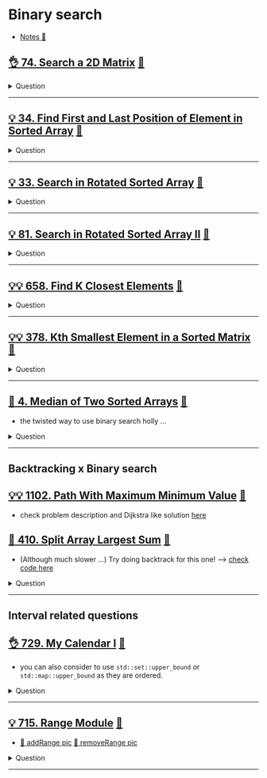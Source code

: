 # Binary search

- [Notes :notebook:](../../_notes/algorithms.md#binary-search)

## [:ok_hand: 74. Search a 2D Matrix](https://leetcode.com/problems/search-a-2d-matrix/) [:dart:](search_in_2d_mat.h)

<details><summary markdown="span">Question</summary>

```markdown
Write an efficient algorithm that searches for a value target in an m x n
integer matrix matrix. This matrix has the following properties:
- Integers in each row are sorted from left to right.
- The first integer of each row is greater than the last integer of the previous row.

Input: matrix = [[1,3,5,7],[10,11,16,20],[23,30,34,60]], target = 3
Output: true
```

</details>

------------------------------------------------------------------------------

## [:bulb: 34. Find First and Last Position of Element in Sorted Array](https://leetcode.com/problems/find-first-and-last-position-of-element-in-sorted-array/) [:dart:](first_and_last_pos_of_tgt_in_arr.h)

<details><summary markdown="span">Question</summary>

```markdown
Given an array of integers nums sorted in non-decreasing order,
find the starting and ending position of a given target value.

If target is not found in the array, return [-1, -1].
You must write an algorithm with O(log n) runtime complexity.
```

</details>

------------------------------------------------------------------------------

## [:bulb: 33. Search in Rotated Sorted Array](https://leetcode.com/problems/search-in-rotated-sorted-array/) [:dart:](search_in_rotated_sorted_arr.h)

<details><summary markdown="span">Question</summary>

```markdown
integer array nums sorted in ascending order (**with distinct** values) and then
possibly rotated at an unknown pivot index k (1 <= k < nums.length)

For example, [0,1,2,4,5,6,7] might be rotated at pivot index 3
and become [4,5,6,7,0,1,2].

Given the array nums after the possible rotation and an integer target,
return the index of target if it is in nums, or -1 if it is not in nums.
```

</details>

------------------------------------------------------------------------------

## [:bulb: 81. Search in Rotated Sorted Array II](https://leetcode.com/problems/search-in-rotated-sorted-array-ii/) [:dart:](search_in_rotated_sorted_arr_ii.h)

<details><summary markdown="span">Question</summary>

```markdown
say nums is a sorted (increasing) integer array.
Before being passed to your function,
nums is rotated at an unknown pivot index k.

Given the array nums after the rotation and an integer target,
return true if target is in nums, or false if it is not in nums.

Input: nums = [2,5,6,0,0,1,2], target = 0
Output: true
```

</details>

------------------------------------------------------------------------------

## [:bulb::bulb: 658. Find K Closest Elements](https://leetcode.com/problems/find-k-closest-elements/) [:dart:](find_k_closest.h)

<details><summary markdown="span">Question</summary>

```markdown
Given a sorted integer array arr, two integers k and x,
return the k closest integers to x in the array. (x might not in the array)

The result should also be sorted in ascending order.

An integer a is closer to x than an integer b if:

- |a - x| < |b - x|, or
- |a - x| == |b - x| and a < b

Input: arr = [1,2,3,4,5], k = 4, x = 3
Output: [1,2,3,4]

Input: arr = [1,2,3,4,5], k = 4, x = -1
Output: [1,2,3,4]

Input: arr = [1,1,1,10,10,10], k = 1, x = 9
Output: [10]
```

</details>

------------------------------------------------------------------------------

## [:bulb::bulb: 378. Kth Smallest Element in a Sorted Matrix](https://leetcode.com/problems/kth-smallest-element-in-a-sorted-matrix/) [:dart:](kth_small_ele_in_sorted_matrix.h)

<details><summary markdown="span">Question</summary>

```markdown
Given an n x n matrix where
- each of the rows and columns is sorted in ascending order

return the kth smallest element in the matrix.

Note that it is the kth smallest element in the sorted order
- Not the kth distinct element.

You must find a solution with a memory complexity better than O(n^2).

Input: matrix = [[1, 5,  9],
                 [10,11,13],
                 [12,13,15]], k = 8

Output: 13
Explanation: The elements in the matrix are [1,5,9,10,11,12,13,13,15],
             and the 8th smallest number is 13
```

</details>

------------------------------------------------------------------------------

## [:exploding_head: 4. Median of Two Sorted Arrays](https://leetcode.com/problems/median-of-two-sorted-arrays/) [:dart:](median_of_2_sorted_arrays.h)

- the twisted way to use binary search holly ...

<details><summary markdown="span">Question</summary>

```markdown
Given two sorted arrays nums1 and nums2 of size m and n respectively,
return the median of the two sorted arrays.

The overall run time complexity should be O(log (m+n)).


Input: nums1 = [1,3], nums2 = [2]
Output: 2.00000
Explanation: merged array = [1,2,3] and median is 2.

Input: nums1 = [1,2], nums2 = [3,4]
Output: 2.50000
Explanation: merged array = [1,2,3,4] and median is (2 + 3) / 2 = 2.5.
```

</details>

------------------------------------------------------------------------------

## Backtracking x Binary search

## [:bulb::bulb: 1102. Path With Maximum Minimum Value](https://leetcode.com/problems/path-with-maximum-minimum-value) [:dart:](path_with_maximum_min_value_dfs_bs.h)

- check problem description and Dijkstra like solution [here](../graph/graph_sssp/README.md#💡-1102-path-with-maximum-minimum-value-🎯)


## [:exploding_head: 410. Split Array Largest Sum](https://leetcode.com/problems/split-array-largest-sum/) [:dart:](split_arr_largest_sum_bs.h)

- (Although much slower ...) Try doing backtrack for this one! --> [check code here](../backtracking/split_arr_largest_sum_bt.h)

<details><summary markdown="span">Question</summary>

```markdown
Given an array nums which consists of non-negative integers and an integer m,
you can split the array into m non-empty continuous subarrays.

Write an algorithm to **minimize** the **largest sum among these m subarrays**.

Input: nums = [7,2,5,10,8], m = 2
Output: 18
- The best way is to split it into [7,2,5] and [10,8],
- where the largest sum among the two subarrays is only 18.
```

</details>

------------------------------------------------------------------------------

## Interval related questions

## [:ok_hand: 729. My Calendar I](https://leetcode.com/problems/my-calendar-i/) [:dart:](my_calendar_i.h)

- you can also consider to use `std::set::upper_bound` or `std::map::upper_bound` as they are ordered.

<details><summary markdown="span">Question</summary>

```markdown
You are implementing a program to use as your calendar.
We can add a new event if adding the event will not cause a double booking.

A double booking happens when two events have some non-empty intersection

- The event can be represented as a pair of integers start and end
  that represents a booking on the half-open interval [start, end)
- the range of real numbers x such that start <= x < end.

Input
["MyCalendar", "book", "book", "book"]
[[], [10, 20], [15, 25], [20, 30]]

Output
[null, true, false, true]
```

</details>

------------------------------------------------------------------------------

## [:bulb: 715. Range Module](https://leetcode.com/problems/range-module/) [:dart:](range_module.h)

- [:notebook: addRange pic](../../srcs/715.addRange.png) [:notebook: removeRange pic](../../srcs/715.removeRange.png)

<details><summary markdown="span">Question</summary>
- Similar question: [759. Employee Free Time](https://leetcode.com/problems/employee-free-time/), can use the same method. But have a faster solution in [:dart:](../greedy/employee_free_time.h)

```markdown
A Range Module is a module that tracks ranges of numbers.
Design a data structure to track the ranges represented as half-open intervals and query about them.

A half-open interval [left, right) denotes all the real numbers x where left <= x < right.

Implement the RangeModule class:

- RangeModule() Initializes the object of the data structure.
- void addRange(int left, int right)
    - Adds the half-open interval [left, right), tracking every real number in that interval.
- void removeRange(int left, int right)
    - Stops tracking every real number currently being tracked in the half-open interval [left, right).
- boolean queryRange(int left, int right)
    - Returns true if every real number in the interval [left, right) is currently being tracked, and false otherwise.
- INPUT:
    - ["addRange", "removeRange", "queryRange", "queryRange", "queryRange"]
    - [ [10, 20],    [14, 16],      [10, 14],      [13, 15],    [16, 17]]
- OUTPUT:
    - null, null, null, true, false, true]
- (final ranges: [10 14)[16, 20])
```

</details>

------------------------------------------------------------------------------
